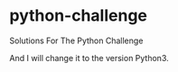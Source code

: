python-challenge
================

Solutions For The Python Challenge

And I will change it to the version Python3.


